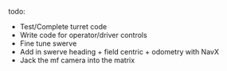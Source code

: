todo:

* Test/Complete turret code
* Write code for operator/driver controls
* Fine tune swerve
* Add in swerve heading + field centric + odometry with NavX
* Jack the mf camera into the matrix
